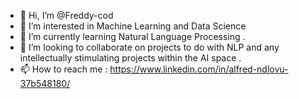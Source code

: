 - 👋 Hi, I’m @Freddy-cod
- 👀 I’m interested in Machine Learning and Data Science
- 🌱 I’m currently learning Natural Language Processing .
- 💞️ I’m looking to collaborate on projects to do with NLP and any intellectually stimulating projects within the AI space .
- 📫 How to reach me : https://www.linkedin.com/in/alfred-ndlovu-37b548180/

<!---
Freddy-cod/Freddy-cod is a ✨ special ✨ repository because its `README.md` (this file) appears on your GitHub profile.
You can click the Preview link to take a look at your changes.
--->
